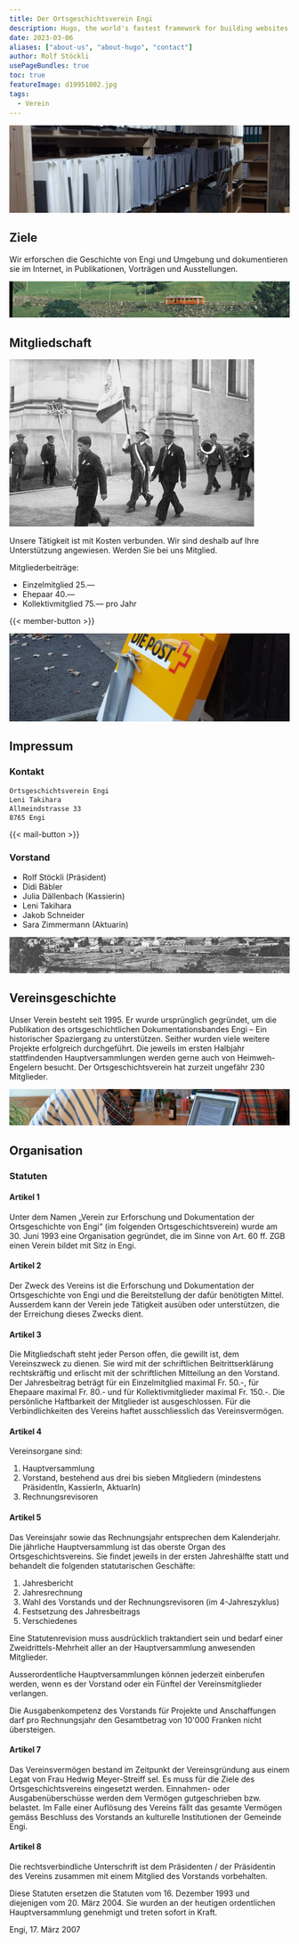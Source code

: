```yaml
---
title: Der Ortsgeschichtsverein Engi
description: Hugo, the world's fastest framework for building websites
date: 2023-03-06
aliases: ["about-us", "about-hugo", "contact"]
author: Rolf Stöckli
usePageBundles: true
toc: true
featureImage: d19951002.jpg
tags:
  - Verein
---
```


![](img_20171228_142438068.jpg)

## Ziele

Wir erforschen die Geschichte von Engi und Umgebung und dokumentieren sie im
Internet, in Publikationen, Vorträgen und Ausstellungen.

![](ddbi26.jpg)

## Mitgliedschaft

![:right](cddb02.jpg)

Unsere Tätigkeit ist mit Kosten verbunden. Wir sind deshalb auf Ihre Unterstützung angewiesen. Werden Sie bei uns Mitglied.

Mitgliederbeiträge:
* Einzelmitglied 25.—
* Ehepaar 40.—
* Kollektivmitglied 75.— pro Jahr

{{< member-button >}}

![](r0002782.jpg)

## Impressum

### Kontakt

```
Ortsgeschichtsverein Engi
Leni Takihara
Allmeindstrasse 33
8765 Engi
```

{{< mail-button >}}

### Vorstand

- Rolf Stöckli (Präsident)
- Didi Bäbler
- Julia Dällenbach (Kassierin)
- Leni Takihara
- Jakob Schneider
- Sara Zimmermann (Aktuarin)

![](cddb13.jpg)

## Vereinsgeschichte

Unser Verein besteht seit 1995. Er wurde ursprünglich gegründet, um die
Publikation des ortsgeschichtlichen Dokumentationsbandes Engi – Ein
historischer Spaziergang zu unterstützen. Seither wurden viele weitere
Projekte erfolgreich durchgeführt. Die jeweils im ersten Halbjahr
stattfindenden Hauptversammlungen werden gerne auch von Heimweh-Engelern
besucht. Der Ortsgeschichtsverein hat zurzeit ungefähr 230 Mitglieder.

![](r0001246.jpg)

## Organisation

### Statuten

#### Artikel 1

Unter dem Namen „Verein zur Erforschung und Dokumentation der Ortsgeschichte
von Engi“ (im folgenden Ortsgeschichtsverein) wurde am 30. Juni 1993 eine
Organisation gegründet, die im Sinne von Art. 60 ff. ZGB einen Verein bildet
mit Sitz in Engi.

#### Artikel 2

Der Zweck des Vereins ist die Erforschung und Dokumentation der Ortsgeschichte
von Engi und die Bereitstellung der dafür benötigten Mittel. Ausserdem kann der
Verein jede Tätigkeit ausüben oder unterstützen, die der Erreichung dieses
Zwecks dient.

#### Artikel 3

Die Mitgliedschaft steht jeder Person offen, die gewillt ist, dem Vereinszweck
zu dienen. Sie wird mit der schriftlichen Beitrittserklärung rechtskräftig und
erlischt mit der schriftlichen Mitteilung an den Vorstand. Der Jahresbeitrag
beträgt für ein Einzelmitglied maximal Fr. 50.-, für Ehepaare maximal Fr. 80.-
und für Kollektivmitglieder maximal Fr. 150.-. Die persönliche Haftbarkeit der
Mitglieder ist ausgeschlossen. Für die Verbindlichkeiten des Vereins haftet
ausschliesslich das Vereinsvermögen.

#### Artikel 4

Vereinsorgane sind:

1. Hauptversammlung
2. Vorstand, bestehend aus drei bis sieben Mitgliedern (mindestens PräsidentIn,
   KassierIn, AktuarIn)
3. Rechnungsrevisoren

#### Artikel 5

Das Vereinsjahr sowie das Rechnungsjahr entsprechen dem Kalenderjahr. Die
jährliche Hauptversammlung ist das oberste Organ des Ortsgeschichtsvereins. Sie
findet jeweils in der ersten Jahreshälfte statt und behandelt die folgenden
statutarischen Geschäfte:

1. Jahresbericht
2. Jahresrechnung
3. Wahl des Vorstands und der Rechnungsrevisoren (im 4-Jahreszyklus)
4. Festsetzung des Jahresbeitrags
5. Verschiedenes

Eine Statutenrevision muss ausdrücklich traktandiert sein und bedarf einer
Zweidrittels-Mehrheit aller an der Hauptversammlung anwesenden Mitglieder.

Ausserordentliche Hauptversammlungen können jederzeit einberufen werden, wenn
es der Vorstand oder ein Fünftel der Vereinsmitglieder verlangen.

Die Ausgabenkompetenz des Vorstands für Projekte und Anschaffungen darf pro
Rechnungsjahr den Gesamtbetrag von 10'000 Franken nicht übersteigen.

#### Artikel 7

Das Vereinsvermögen bestand im Zeitpunkt der Vereinsgründung aus einem Legat
von Frau Hedwig Meyer-Streiff sel. Es muss für die Ziele des
Ortsgeschichtsvereins eingesetzt werden. Einnahmen- oder Ausgabenüberschüsse
werden dem Vermögen gutgeschrieben bzw. belastet. Im Falle einer Auflösung des
Vereins fällt das gesamte Vermögen gemäss Beschluss des Vorstands an kulturelle
Institutionen der Gemeinde Engi.

#### Artikel 8

Die rechtsverbindliche Unterschrift ist dem Präsidenten / der Präsidentin des
Vereins zusammen mit einem Mitglied des Vorstands vorbehalten.

Diese Statuten ersetzen die Statuten vom 16. Dezember 1993 und diejenigen vom
20. März 2004.  Sie wurden an der heutigen ordentlichen Hauptversammlung
genehmigt und treten sofort in Kraft.

Engi, 17. März 2007
